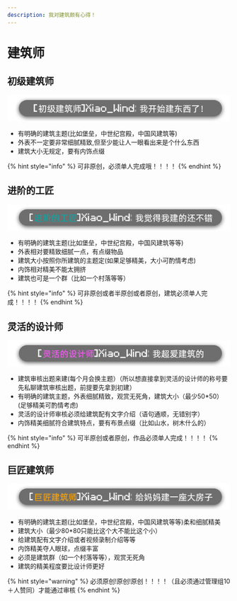 ```yaml
---
description: 我对建筑颇有心得！
---
```


# 建筑师

## 初级建筑师

![](../../.gitbook/assets/build1.png)

* 有明确的建筑主题\(比如堡垒，中世纪宫殿，中国风建筑等\)
* 外表不一定要非常细腻精致,但至少能让人一眼看出来是个什么东西
* 建筑大小无规定，要有内饰点缀

{% hint style="info" %}
可非原创，必须单人完成哦！！！！
{% endhint %}

## 进阶的工匠

![](../../.gitbook/assets/build2.png)

* 有明确的建筑主题\(比如堡垒，中世纪宫殿，中国风建筑等等\)
* 外表相对要精致细腻一点，有点缀物品
* 建筑大小按照你所建筑的主题定\(如果足够精美，大小可酌情考虑\)
* 内饰相对精美不能太拥挤
* 建筑也可是一个群（比如一个村落等等）

{% hint style="info" %}
可非原创或者半原创或者原创，建筑必须单人完成！！！！
{% endhint %}

## 灵活的设计师

![](../../.gitbook/assets/build3.png)

* 建筑审核出题来建\(每个月会换主题）（所以想直接拿到灵活的设计师的称号要先私聊建筑审核出题，前提要先拿到初建）
* 有明确的建筑主题，外表细腻精致，观赏无死角，建筑大小（最少50\*50）\(足够精美可酌情考虑\)
* 灵活的设计师审核必须给建筑配有文字介绍（语句通顺，无错别字）
* 内饰精美细腻符合建筑特点，要有布景点缀（比如山水，树木什么的）

{% hint style="info" %}
可半原创或者原创，作品必须单人完成！！！！
{% endhint %}

## 巨匠建筑师

![](../../.gitbook/assets/build4.png)

* 有明确的建筑主题\(比如堡垒，中世纪宫殿，中国风建筑等等\)柔和细腻精美
* 建筑大小（最少80\*80只能比这个大不能比这个小）
* 给建筑配有文字介绍或者视频录制介绍等等
* 内饰精美夺人眼球，点缀丰富
* 必须是建筑群（如一个村落等等），观赏无死角
* 建筑的精美程度要比设计师更好

{% hint style="warning" %}
必须原创!原创!原创！！！！（且必须通过管理组10＋人赞同）才能通过审核
{% endhint %}

